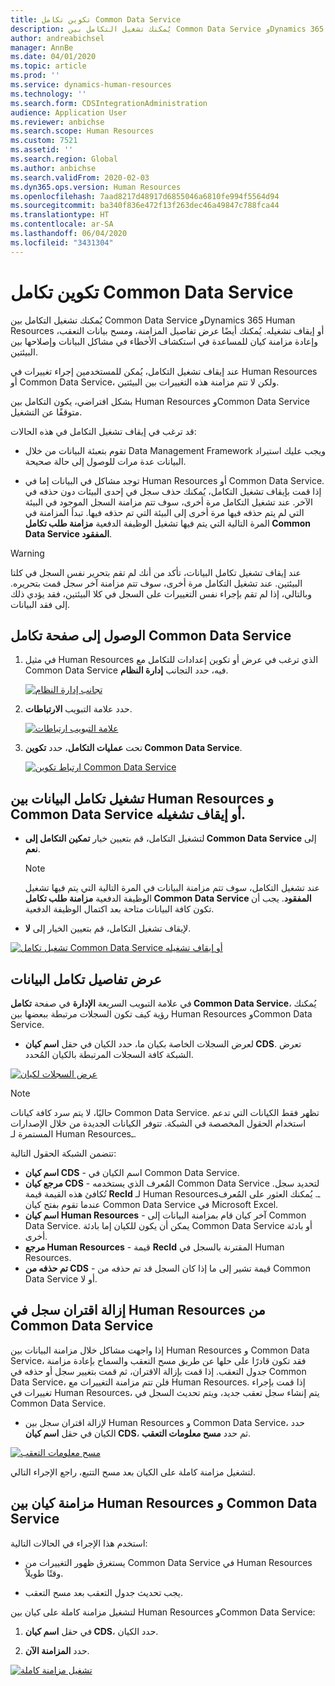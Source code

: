 ```yaml
---
title: تكوين تكامل Common Data Service
description: يُمكنك تشغيل التكامل بين Common Data Service وDynamics 365 Human Resources أو إيقاف تشغيله. يُمكنك أيضًا عرض تفاصيل المزامنة، ومسح بيانات التعقب، وإعادة مزامنة كيان للمساعدة في استكشاف الأخطاء في مشاكل البيانات وإصلاحها بين البيئتين.
author: andreabichsel
manager: AnnBe
ms.date: 04/01/2020
ms.topic: article
ms.prod: ''
ms.service: dynamics-human-resources
ms.technology: ''
ms.search.form: CDSIntegrationAdministration
audience: Application User
ms.reviewer: anbichse
ms.search.scope: Human Resources
ms.custom: 7521
ms.assetid: ''
ms.search.region: Global
ms.author: anbichse
ms.search.validFrom: 2020-02-03
ms.dyn365.ops.version: Human Resources
ms.openlocfilehash: 7aad8217d48917d6855046a6810fe994f5564d94
ms.sourcegitcommit: ba340f836e472f13f263dec46a49847c788fca44
ms.translationtype: HT
ms.contentlocale: ar-SA
ms.lasthandoff: 06/04/2020
ms.locfileid: "3431304"
---
```

# <a name="configure-common-data-service-integration"></a>تكوين تكامل Common Data Service

يُمكنك تشغيل التكامل بين Common Data Service وDynamics 365 Human Resources أو إيقاف تشغيله. يُمكنك أيضًا عرض تفاصيل المزامنة، ومسح بيانات التعقب، وإعادة مزامنة كيان للمساعدة في استكشاف الأخطاء في مشاكل البيانات وإصلاحها بين البيئتين.

عند إيقاف تشغيل التكامل، يُمكن للمستخدمين إجراء تغييرات في Human Resources أو Common Data Service، ولكن لا تتم مزامنة هذه التغييرات بين البيئتين.

بشكل افتراضي، يكون التكامل بين Human Resources وCommon Data Service متوقفًا عن التشغيل.

قد ترغب في إيقاف تشغيل التكامل في هذه الحالات:

- تقوم بتعبئة البيانات من خلال Data Management Framework ويجب عليك استيراد البيانات عدة مرات للوصول إلى حالة صحيحة.

- توجد مشاكل في البيانات إما في Human Resources أو Common Data Service. إذا قمت بإيقاف تشغيل التكامل، يُمكنك حذف سجل في إحدى البيئات دون حذفه في الآخر. عند تشغيل التكامل مرة أخرى، سوف تتم مزامنة السجل الموجود في البيئة التي لم يتم حذفه فيها مرة أخرى إلى البيئة التي تم حذفه فيها. تبدأ المزامنة في المرة التالية التي يتم فيها تشغيل الوظيفة الدفعية **مزامنة طلب تكامل Common Data Service المفقود**.

> [!WARNING]
> عند إيقاف تشغيل تكامل البيانات، تأكد من أنك لم تقم بتحرير نفس السجل في كلتا البيئتين. عند تشغيل التكامل مرة أخرى، سوف تتم مزامنة آخر سجل قمت بتحريره. وبالتالي، إذا لم تقم بإجراء نفس التغييرات على السجل في كلا البيئتين، فقد يؤدي ذلك إلى فقد البيانات.

## <a name="access-the-common-data-service-integration-page"></a>الوصول إلى صفحة تكامل Common Data Service

1. في مثيل Human Resources الذي ترغب في عرض أو تكوين إعدادات للتكامل مع Common Data Service فيه، حدد التجانب **إدارة النظام**.

    [![تجانب إدارة النظام](./media/hr-select-system-administration.png)](./media/hr-select-system-administration.png)

2. حدد علامة التبويب **الارتباطات**.

    [![علامة التبويب ارتباطات](./media/hr-system-administration-links.png)](./media/hr-system-administration-links.png)

3. تحت **عمليات التكامل**، حدد **تكوين Common Data Service**.

    [![ارتباط تكوين Common Data Service ](./media/hr-select-common-data-service-configuration.png)](./media/hr-select-common-data-service-configuration.png)

## <a name="turn-data-integration-between-human-resources-and-common-data-service-on-or-off"></a>تشغيل تكامل البيانات بين Human Resources و Common Data Service أو إيقاف تشغيله.

- لتشغيل التكامل، قم بتعيين خيار **تمكين التكامل إلى Common Data Service** إلى **نعم**.

    > [!NOTE]
    > عند تشغيل التكامل، سوف تتم مزامنة البيانات في المرة التالية التي يتم فيها تشغيل الوظيفة الدفعية **مزامنة طلب تكامل Common Data Service المفقود**. يجب أن تكون كافة البيانات متاحة بعد اكتمال الوظيفة الدفعية.

- لإيقاف تشغيل التكامل، قم بتعيين الخيار إلى **لا**.

[![تشغيل تكامل Common Data Service أو إيقاف تشغيله](./media/hr-enable-or-disable-common-data-service-integration.png)](./media/hr-enable-or-disable-common-data-service-integration.png)

## <a name="view-data-integration-details"></a>عرض تفاصيل تكامل البيانات

في علامة التبويب السريعة **الإدارة** في صفحة **تكامل Common Data Service**، يُمكنك رؤية كيف تكون السجلات مرتبطة ببعضها بين Human Resources وCommon Data Service.

- لعرض السجلات الخاصة بكيان ما، حدد الكيان في حقل **اسم كيان CDS**. تعرض الشبكة كافة السجلات المرتبطة بالكيان المُحدد.

[![عرض السجلات لكيان](./media/hr-common-data-service-configuration-view-entity.png)](./media/hr-common-data-service-configuration-view-entity.png)

> [!NOTE]
> حاليًا، لا يتم سرد كافة كيانات Common Data Service. تظهر فقط الكيانات التي تدعم استخدام الحقول المخصصة في الشبكة. تتوفر الكيانات الجديدة من خلال الإصدارات المستمرة لـ Human Resourcesـ. 

تتضمن الشبكة الحقول التالية:

- **اسم كيان CDS** - اسم الكيان في Common Data Service.
- **مرجع كيان CDS** - المُعرف الذي يستخدمه Common Data Service لتحديد سجل. تُكافئ هذه القيمة قيمة **RecId** لـ Human Resourcesـ. يُمكنك العثور على المُعرف عندما تقوم بفتح كيان Common Data Service في Microsoft Excel.
- **اسم كيان Human Resources** - آخر كيان قام بمزامنة البيانات إلى Common Data Service. يمكن أن يكون للكيان إما بادئة Common Data Service أو بادئة أخرى.
- **مرجع Human Resources** - قيمة **RecId** المقترنة بالسجل في Human Resources.
- **تم حذفه من CDS** - قيمة تشير إلى ما إذا كان السجل قد تم حذفه من Common Data Service أو لا.

## <a name="remove-the-association-of-a-record-in-human-resources-from-common-data-service"></a>إزالة اقتران سجل في Human Resources من Common Data Service

إذا واجهت مشاكل خلال مزامنة البيانات بين Human Resources و Common Data Service، فقد تكون قادرًا على حلها عن طريق مسح التعقب والسماح بإعادة مزامنة جدول التعقب. إذا قمت بإزالة الاقتران، ثم قمت بتغيير سجل أو حذفه في Common Data Service، فلن تتم مزامنة التغييرات مع Human Resources. إذا قمت بإجراء تغييرات في Human Resources، يتم إنشاء سجل تعقب جديد، ويتم تحديث السجل في Common Data Service.

- لإزالة اقتران سجل بين Human Resources و Common Data Service، حدد الكيان في حقل **اسم كيان CDS**، ثم حدد **مسح معلومات التعقب**.

[![مسح معلومات التعقب](./media/hr-common-data-service-configuration-clear-tracking.png)](./media/hr-common-data-service-configuration-clear-tracking.png)

لتشغيل مزامنة كاملة على الكيان بعد مسح التتبع، راجع الإجراء التالي.

## <a name="sync-an-entity-between-human-resources-and-common-data-service"></a>مزامنة كيان بين Human Resources و Common Data Service

استخدم هذا الإجراء في الحالات التالية:

- يستغرق ظهور التغييرات من Common Data Service في Human Resources وقتًا طويلاً.

- يجب تحديث جدول التعقب بعد مسح التعقب.

لتشغيل مزامنة كاملة على كيان بين Human Resources وCommon Data Service:

1. في حقل **اسم كيان CDS**، حدد الكيان.

2. حدد **المزامنة الآن**.

[![تشغيل مزامنة كاملة](./media/hr-common-data-service-configuration-sync-now.png)](./media/hr-common-data-service-configuration-sync-now.png)


